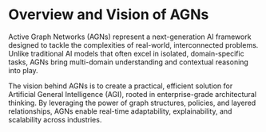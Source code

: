 # Overview and Vision of AGNs

Active Graph Networks (AGNs) represent a next-generation AI framework designed to tackle the complexities of real-world, interconnected problems. Unlike traditional AI models that often excel in isolated, domain-specific tasks, AGNs bring multi-domain understanding and contextual reasoning into play.

The vision behind AGNs is to create a practical, efficient solution for Artificial General Intelligence (AGI), rooted in enterprise-grade architectural thinking. By leveraging the power of graph structures, policies, and layered relationships, AGNs enable real-time adaptability, explainability, and scalability across industries.
